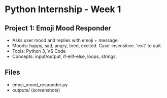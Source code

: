 # Python Internship - Week 1

## Project 1: Emoji Mood Responder
- Asks user mood and replies with emoji + message.
- Moods: happy, sad, angry, tired, excited. Case-insensitive. 'exit' to quit.
- Tools: Python 3, VS Code
- Concepts: input/output, if-elif-else, loops, strings.
## Files
- emoji_mood_responder.py
- outputs/ (screenshots)
